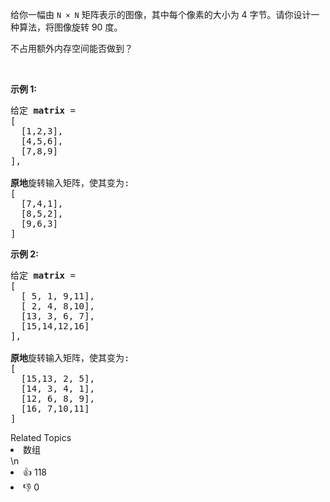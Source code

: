 <p>给你一幅由 <code>N &times; N</code> 矩阵表示的图像，其中每个像素的大小为 4 字节。请你设计一种算法，将图像旋转 90 度。</p>

<p>不占用额外内存空间能否做到？</p>

<p>&nbsp;</p>

<p><strong>示例 1:</strong></p>

<pre>给定 <strong>matrix</strong> = 
[
  [1,2,3],
  [4,5,6],
  [7,8,9]
],

<strong>原地</strong>旋转输入矩阵，使其变为:
[
  [7,4,1],
  [8,5,2],
  [9,6,3]
]
</pre>

<p><strong>示例 2:</strong></p>

<pre>给定 <strong>matrix</strong> =
[
  [ 5, 1, 9,11],
  [ 2, 4, 8,10],
  [13, 3, 6, 7],
  [15,14,12,16]
], 

<strong>原地</strong>旋转输入矩阵，使其变为:
[
  [15,13, 2, 5],
  [14, 3, 4, 1],
  [12, 6, 8, 9],
  [16, 7,10,11]
]
</pre>
<div><div>Related Topics</div><div><li>数组</li></div></div>\n<div><li>👍 118</li><li>👎 0</li></div>